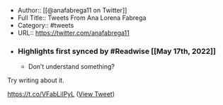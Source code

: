 - Author:: [[@anafabrega11 on Twitter]]
- Full Title:: Tweets From Ana Lorena Fabrega
- Category:: #tweets
- URL:: https://twitter.com/anafabrega11
- ### Highlights first synced by #Readwise [[May 17th, 2022]]
    - Don’t understand something?

Try writing about it.

https://t.co/VFabLiIPyL ([View Tweet](https://twitter.com/anafabrega11/status/1435607381656981507))

